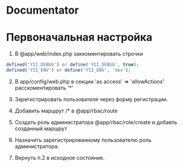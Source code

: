 Documentator
============

Первоначальная настройка
===========

1. В @app/web/index.php заккоментировать строчки
```php
defined('YII_DEBUG') or define('YII_DEBUG', true);
defined('YII_ENV') or define('YII_ENV', 'dev');
```
2. В app/config/web.php в секции 'as access' => 'allowActions' расскоментировать '*'

3. Зарегистрировать пользователя через форму регистрации.

4. Добавить маршрут /* в @app/rbac/route

5. Создать роль администратора @app/rbac/role/create и добавть созданный маршрут

6. Назначить зарегистрированному пользователю роль администратора.

7. Вернуть п.2 в исходное состояние.
